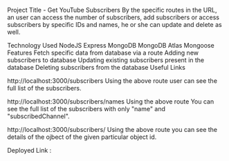 Project Title - Get YouTube Subscribers
By the specific routes in the URL, an user can access the number of subscribers, add subscribers or access subscribers by specific IDs and names, he or she can update and delete as well.

Technology Used
NodeJS
Express
MongoDB
MongoDB Atlas
Mongoose
Features
Fetch specific data from database via a route
Adding new subscribers to database
Updating existing subscribers present in the database
Deleting subscribers from the database
Useful Links

http://localhost:3000/subscribers
Using the above route user can see the full list of the subscribers.

http://localhost:3000/subscribers/names
Using the above route You can see the full list of the subscribers with only "name" and "subscribedChannel".

http://localhost:3000/subscribers/<id>
Using the above route you can see the details of the ojbect of the given particular object id.

Deployed Link :

